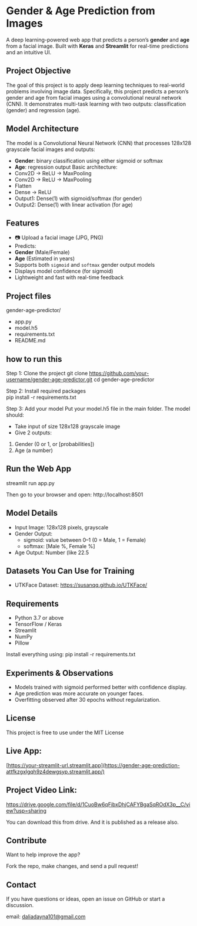 # Gender & Age Prediction from Images

A deep learning-powered web app that predicts a person’s **gender** and **age** from a facial image. Built with **Keras** and **Streamlit** for real-time predictions and an intuitive UI.

## Project Objective 

The goal of this project is to apply deep learning techniques to real-world problems involving image data. Specifically, this project predicts a person’s gender and age from facial images using a convolutional neural network (CNN). It demonstrates multi-task learning with two outputs: classification (gender) and regression (age).

##  Model Architecture

The model is a Convolutional Neural Network (CNN) that processes 128x128 grayscale facial images and outputs:
- **Gender**: binary classification using either sigmoid or softmax
- **Age**: regression output
Basic architecture:
- Conv2D → ReLU → MaxPooling
- Conv2D → ReLU → MaxPooling
- Flatten
- Dense → ReLU
- Output1: Dense(1) with sigmoid/softmax (for gender)
- Output2: Dense(1) with linear activation (for age)

##  Features
- 📷 Upload a facial image (JPG, PNG)
-  Predicts:
  - **Gender** (Male/Female)
  - **Age** (Estimated in years)
- Supports both `sigmoid` and `softmax` gender output models
- Displays model confidence (for sigmoid)
- Lightweight and fast with real-time feedback

##  Project files
gender-age-predictor/
- app.py
- model.h5
- requirements.txt
- README.md   

## how to run this 
Step 1: Clone the project
git clone https://github.com/your-username/gender-age-predictor.git
cd gender-age-predictor

Step 2: Install required packages	
pip install -r requirements.txt

Step 3: Add your model
Put your model.h5 file in the main folder.
The model should:
- Take input of size 128x128 grayscale image
- Give 2 outputs:
1. Gender (0 or 1, or [probabilities])
2. Age (a number)

## Run the Web App
  streamlit run app.py
  
  Then go to your browser and open: http://localhost:8501

## Model Details
- Input Image: 128x128 pixels, grayscale
- Gender Output:
  - sigmoid: value between 0–1 (0 = Male, 1 = Female)
  - softmax: [Male %, Female %]
- Age Output: Number (like 22.5

## Datasets You Can Use for Training
- UTKFace Dataset: https://susanqq.github.io/UTKFace/

## Requirements
- Python 3.7 or above
- TensorFlow / Keras
- Streamlit
- NumPy
- Pillow
  
Install everything using:
    pip install -r requirements.txt

##  Experiments & Observations

- Models trained with sigmoid performed better with confidence display.
- Age prediction was more accurate on younger faces.
- Overfitting observed after 30 epochs without regularization.

## License
This project is free to use under the MIT License

## Live App:
[https://your-streamlit-url.streamlit.app](https://gender-age-prediction-attfkzgxlgqh9z4dewgsyp.streamlit.app/)

## Project Video Link:
https://drive.google.com/file/d/1CuoBw6qFibxDhjCAFYBgaSqROdX3p__C/view?usp=sharing

You can download this from drive. And it is published as a release also.

## Contribute
Want to help improve the app?

Fork the repo, make changes, and send a pull request!

## Contact
If you have questions or ideas, open an issue on GitHub or start a discussion.

 email: daliadayna101@gmail.com
